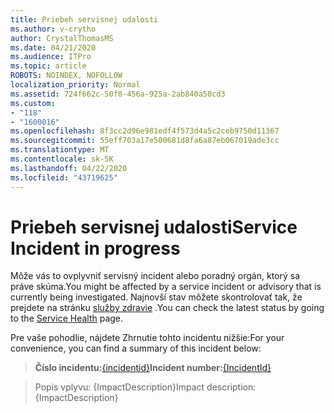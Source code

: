 ```yaml
---
title: Priebeh servisnej udalosti
ms.author: v-crytho
author: CrystalThomasMS
ms.date: 04/21/2020
ms.audience: ITPro
ms.topic: article
ROBOTS: NOINDEX, NOFOLLOW
localization_priority: Normal
ms.assetid: 724f662c-50f0-456a-925a-2ab840a50cd3
ms.custom:
- "118"
- "1600016"
ms.openlocfilehash: 8f3cc2d96e981edf4f573d4a5c2ceb9750d11367
ms.sourcegitcommit: 55eff703a17e500681d8fa6a87eb067019ade3cc
ms.translationtype: MT
ms.contentlocale: sk-SK
ms.lasthandoff: 04/22/2020
ms.locfileid: "43719625"
---
```

# <a name="service-incident-in-progress"></a><span data-ttu-id="58399-102">Priebeh servisnej udalosti</span><span class="sxs-lookup"><span data-stu-id="58399-102">Service Incident in progress</span></span>

<span data-ttu-id="58399-103">Môže vás to ovplyvniť servisný incident alebo poradný orgán, ktorý sa práve skúma.</span><span class="sxs-lookup"><span data-stu-id="58399-103">You might be affected by a service incident or advisory that is currently being investigated.</span></span> <span data-ttu-id="58399-104">Najnovší stav môžete skontrolovať tak, že prejdete na stránku [služby zdravie](https://admin.microsoft.com/adminportal/home#/servicehealth) .</span><span class="sxs-lookup"><span data-stu-id="58399-104">You can check the latest status by going to the [Service Health](https://admin.microsoft.com/adminportal/home#/servicehealth) page.</span></span>
  
<span data-ttu-id="58399-105">Pre vaše pohodlie, nájdete Zhrnutie tohto incidentu nižšie:</span><span class="sxs-lookup"><span data-stu-id="58399-105">For your convenience, you can find a summary of this incident below:</span></span>
  
> <span data-ttu-id="58399-106">**Číslo incidentu:**[{incidentid}](https://admin.microsoft.com/adminportal/home#/servicehealth)</span><span class="sxs-lookup"><span data-stu-id="58399-106">**Incident number:**[{IncidentId}](https://admin.microsoft.com/adminportal/home#/servicehealth)</span></span>

> <span data-ttu-id="58399-107">Popis vplyvu: {ImpactDescription}</span><span class="sxs-lookup"><span data-stu-id="58399-107">Impact description: {ImpactDescription}</span></span>
